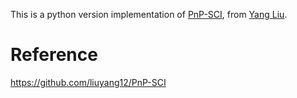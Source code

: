 This is a python version implementation of [PnP-SCI](https://github.com/liuyang12/PnP-SCI), from [Yang Liu](https://github.com/liuyang12).





# Reference

https://github.com/liuyang12/PnP-SCI